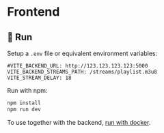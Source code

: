 # Frontend

## 🚀 Run
Setup a `.env` file or 
equivalent environment variables:
```env
#VITE_BACKEND_URL: http://123.123.123.123:5000
VITE_BACKEND_STREAMS_PATH: /streams/playlist.m3u8
VITE_STREAM_DELAY: 18
```

Run with npm:
```bash
npm install
npm run dev
```

To use together with the backend, [run with docker](../README.md#run-with-docker-preferred).
